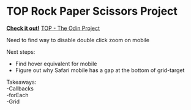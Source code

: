 <h1>TOP Rock Paper Scissors Project</h1>

**[Check it out!](https://el-pea.github.io/rock-paper-scissors/)**
[TOP - The Odin Project](https://www.theodinproject.com/faq)

Need to find way to disable double click zoom on mobile

Next steps:</br>
* Find hover equivalent for mobile
* Figure out why Safari mobile has a gap at the bottom of grid-target

Takeaways:</br>
  -Callbacks</br>
  -forEach</br>
  -Grid</br>
